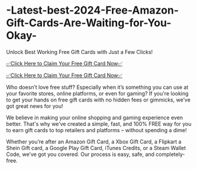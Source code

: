 # -Latest-best-2024-Free-Amazon-Gift-Cards-Are-Waiting-for-You-Okay-
Unlock Best Working Free Gift Cards with Just a Few Clicks!

[✅Click Here to Claim Your Free Gift Card Now✅](https://amazongiftcards.free.nf/)

[✅Click Here to Claim Your Free Gift Card Now✅](https://amazongiftcards.free.nf/)

Who doesn’t love free stuff? Especially when it’s something you can use at your favorite stores, online platforms, or even for gaming? If you're looking to get your hands on free gift cards with no hidden fees or gimmicks, we’ve got great news for you!

We believe in making your online shopping and gaming experience even better. That's why we’ve created a simple, fast, and 100% FREE way for you to earn gift cards to top retailers and platforms – without spending a dime!

Whether you’re after an Amazon Gift Card, a Xbox Gift Card, a Flipkart a Shein Gift card, a Google Play Gift Card, iTunes Credits, or a Steam Wallet Code, we’ve got you covered. Our process is easy, safe, and completely-free.
